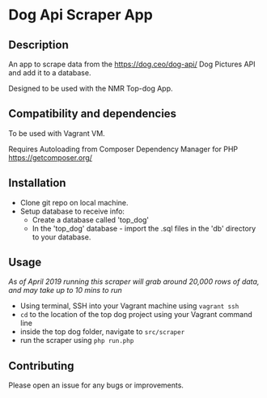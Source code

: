 # Dog Api Scraper App

## Description

An app to scrape data from the https://dog.ceo/dog-api/ Dog Pictures API and add it to a database.

Designed to be used with the NMR Top-dog App.

## Compatibility and dependencies

To be used with Vagrant VM.

Requires Autoloading from Composer Dependency Manager for PHP https://getcomposer.org/ 

## Installation

* Clone git repo on local machine. 
* Setup database to receive info:
  * Create a database called 'top_dog'
  * In the 'top_dog' database - import the .sql files in the 'db' directory to your database.
  
## Usage

*As of April 2019 running this scraper will grab around 20,000 rows of data, and may take up to 10 mins to run*

* Using terminal, SSH into your Vagrant machine using ```vagrant ssh```
* ```cd``` to the location of the top dog project using your Vagrant command line
* inside the top dog folder, navigate to ```src/scraper```
* run the scraper using ```php run.php```

## Contributing

Please open an issue for any bugs or improvements.